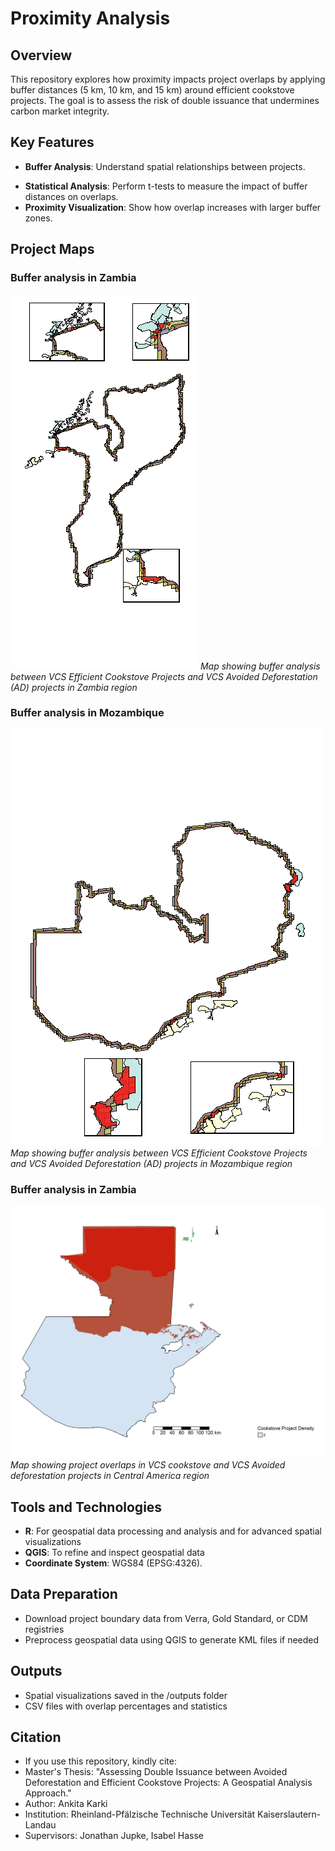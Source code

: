 # Proximity Analysis

## Overview
This repository explores how proximity impacts project overlaps by applying buffer distances (5 km, 10 km, and 15 km) around efficient cookstove projects. The goal is to assess the risk of double issuance that undermines carbon market integrity.

## Key Features
* **Buffer Analysis**: Understand spatial relationships between projects.
- **Statistical Analysis**: Perform t-tests to measure the impact of buffer distances on overlaps.
- **Proximity Visualization**: Show how overlap increases with larger buffer zones.

## Project Maps
### Buffer analysis in Zambia
![Zambia Map](https://github.com/ankita-karki/Doubleissuance_Proximity/blob/main/output_maps/Zambia.png?raw=true)
*Map showing buffer analysis between VCS Efficient Cookstove Projects and VCS Avoided Deforestation (AD) projects in Zambia region*

### Buffer analysis in Mozambique
![Mozamique](https://github.com/ankita-karki/Doubleissuance_Proximity/blob/main/output_maps/Mozambique.png?raw=true)
*Map showing buffer analysis between VCS Efficient Cookstove Projects and VCS Avoided Deforestation (AD) projects in Mozambique region*

### Buffer analysis in Zambia
![CentralAmerica Overlap Map](https://github.com/ankita-karki/Doubleissuance_Overlap/blob/main/output_maps/VCS_CentralAmerica.png?raw=true)
*Map showing project overlaps in VCS cookstove and VCS Avoided deforestation projects in Central America region*


## Tools and Technologies
* **R**: For geospatial data processing and analysis and  for advanced spatial visualizations
* **QGIS**: To refine and inspect geospatial data
* **Coordinate System**: WGS84 (EPSG:4326).

## Data Preparation
* Download project boundary data from Verra, Gold Standard, or CDM registries
* Preprocess geospatial data using QGIS to generate KML files if needed

## Outputs
* Spatial visualizations saved in the /outputs folder
* CSV files with overlap percentages and statistics

## Citation
* If you use this repository, kindly cite:
* Master's Thesis: "Assessing Double Issuance between Avoided Deforestation and Efficient Cookstove Projects: A Geospatial Analysis Approach."
* Author: Ankita Karki
* Institution: Rheinland-Pfälzische Technische Universität Kaiserslautern-Landau
* Supervisors: Jonathan Jupke, Isabel Hasse
